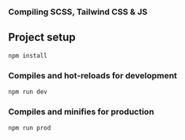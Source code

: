 ### Compiling SCSS, Tailwind CSS & JS


## Project setup
```
npm install
```

### Compiles and hot-reloads for development
```
npm run dev
```

### Compiles and minifies for production
```
npm run prod
```



